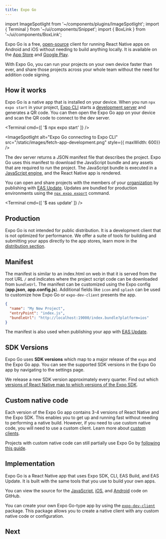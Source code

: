 ```yaml
---
title: Expo Go
---
```


import ImageSpotlight from '~/components/plugins/ImageSpotlight';
import { Terminal } from '~/ui/components/Snippet';
import { BoxLink } from '~/ui/components/BoxLink';

Expo Go is a free, [open-source](https://github.com/expo/expo/tree/main/home) client for running React Native apps on Android and iOS without needing to build anything locally. It is available on the [App Store](https://apps.apple.com/app/apple-store/id982107779) and [Google Play](https://play.google.com/store/apps/details?id=host.exp.exponent&referrer=www).

With Expo Go, you can run your projects on your own device faster than ever, and share those projects across your whole team without the need for addition code signing.

## How it works

Expo Go is a native app that is installed on your device. When you run `npx expo start` in your project, [Expo CLI](/workflow/expo-cli) starts a [development server](/workflow/expo-cli#develop) and generates a QR code. You can then open the Expo Go app on your device and scan the QR code to connect to the dev server.

<Terminal cmd={[
'$ npx expo start'
]} />

<ImageSpotlight alt="Expo Go connecting to Expo CLI" src="/static/images/fetch-app-development.png" style={{ maxWidth: 600}} />

The dev server returns a JSON manifest file that describes the project. Expo Go uses this manifest to download the JavaScript bundle and any assets that are required to run the project. The JavaScript bundle is executed in a [JavaScript engine](/workflow/glossary-of-terms#javascript-engine), and the React Native app is rendered.

You can open and share projects with the members of your [organization](/accounts/account-types/#organizations) by publishing with [EAS Update](/eas-update/introduction). Updates are bundled for production environments using the [`npx expo export`](/workflow/expo-cli#exporting) command.

<Terminal cmd={[
'$ eas update'
]} />

## Production

Expo Go is not intended for public distribution. It is a development client that is not optimized for performance. We offer a suite of tools for building and submitting your apps directly to the app stores, learn more in the [distribution section](/distribution/introduction).

## Manifest

The manifest is similar to an index.html on web in that it is served from the root URL `/` and indicates where the project script code can be downloaded from `bundleUrl`. The manifest can be customized using the Expo config (**app.json**, **app.config.js**). Additional fields like `icon` and `splash` can be used to customize how Expo Go or `expo-dev-client` presents the app.

```json
{
  "name": "My New Project",
  "entryPoint": "index.js",
  "bundleUrl": "http://localhost:19000/index.bundle?platform=ios"
}
```

The manifest is also used when publishing your app with [EAS Update](/eas-update/introduction).

## SDK Versions

Expo Go uses **SDK versions** which map to a major release of the `expo` and the Expo Go app. You can see the supported SDK versions in the Expo Go app by navigating to the settings page.

We release a new SDK version approximately every quarter. Find out which [versions of React Native map to which versions of the Expo SDK][version-support].

## Custom native code

Each version of the Expo Go app contains 3-4 versions of React Native and the Expo SDK. This enables you to get up and running fast without needing to performing a native build. However, if you need to use custom native code, you will need to use a custom client. Learn more about [custom clients](/clients/introduction).

Projects with custom native code can still partially use Expo Go by [following this guide](/bare/using-expo-client).

## Implementation

Expo Go is a React Native app that uses Expo SDK, CLI, EAS Build, and EAS Update. It is built with the same tools that you use to build your own apps.

You can view the source for the [JavaScript](https://github.com/expo/expo/tree/main/home), [iOS](https://github.com/expo/expo/tree/main/ios), and [Android](https://github.com/expo/expo/tree/main/android) code on GitHub.

You can create your own Expo Go-type app by using the [`expo-dev-client`](/clients/introduction) package. This package allows you to create a native client with any custom native code or configuration.

## Next

<BoxLink 
  title="CLI"
  description="Learn about the Expo CLI and how to use it to develop your app."
  href="/workflow/expo-cli"
/>

<BoxLink 
  title="App config"
  description="Configure the Expo CLI and Expo Go with the app.json."
  href="/workflow/configuration"
/>

[version-support]: /versions/latest/index#each-expo-sdk-version-depends-on-a-react-native-version

